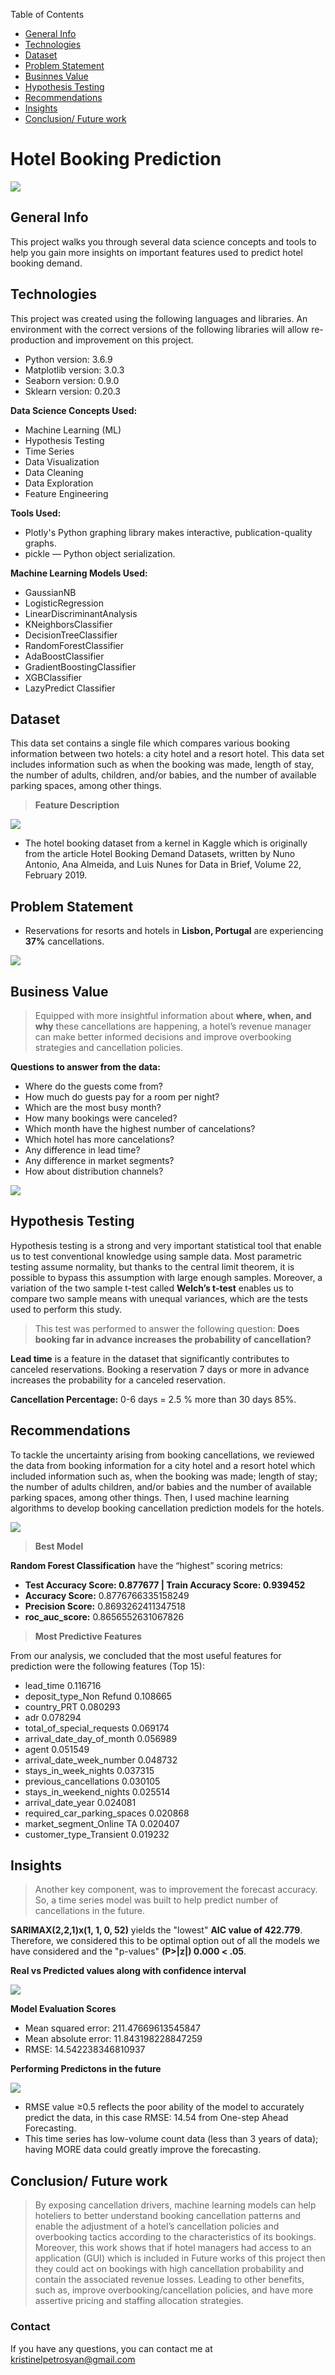  Table of Contents
* [General Info](#General-Info)
* [Technologies](#Technologies)
* [Dataset](#Dataset)
* [Problem Statement](#Problem-Statement)
* [Businnes Value](#Businnes-Value)
* [Hypothesis Testing](#Hypothesis-Testing)
* [Recommendations](#Recommendations)
* [Insights](#Insights)
* [Conclusion/ Future work](#Conclusion/Future-work)

# Hotel Booking Prediction
<IMG SRC="https://github.com/kristinepetrosyan/Capstone_FlatironSchool/blob/main/Screen%20Shot%202020-11-02%20at%205.00.49%20PM.png">

## General Info
This project walks you through several data science concepts and tools to help you gain more insights on important features used to predict hotel booking demand.


## Technologies
This project was created using the following languages and libraries. An environment with the correct versions of the following libraries will allow re-production and improvement on this project. 

* Python version: 3.6.9
* Matplotlib version: 3.0.3
* Seaborn version: 0.9.0
* Sklearn version: 0.20.3


__Data Science Concepts Used:__
- Machine Learning (ML)
- Hypothesis Testing
- Time Series
- Data Visualization
- Data Cleaning
- Data Exploration
- Feature Engineering

__Tools Used:__
- Plotly's Python graphing library makes interactive, publication-quality graphs.
- pickle — Python object serialization.

__Machine Learning Models Used:__
- GaussianNB
- LogisticRegression 
- LinearDiscriminantAnalysis
- KNeighborsClassifier
- DecisionTreeClassifier
- RandomForestClassifier
- AdaBoostClassifier
- GradientBoostingClassifier
- XGBClassifier
- LazyPredict Classifier


## Dataset

This data set contains a single file which compares various booking information between two hotels: a city hotel and a resort hotel.  This data set includes information such as when the booking was made, length of stay, the number of adults, children, and/or babies, and the number of available parking spaces, among other things.

> __Feature Description__

<IMG SRC="https://github.com/kristinepetrosyan/Capstone_FlatironSchool/blob/main/dataset.png">

- The hotel booking dataset from a kernel in Kaggle which is originally from the article Hotel Booking Demand Datasets, written by Nuno Antonio, Ana Almeida, and Luis Nunes for Data in Brief, Volume 22, February 2019.


## Problem Statement
- Reservations for resorts and hotels in __Lisbon, Portugal__ are experiencing __37%__ cancellations.

<IMG SRC="https://github.com/kristinepetrosyan/Capstone_FlatironSchool/blob/main/cancelled.png">
 
## Business Value
> Equipped with more insightful information about __where, when, and why__ these cancellations are happening, a hotel’s revenue manager can make better informed decisions and improve overbooking strategies and cancellation policies.

__Questions to answer from the data:__

- Where do the guests come from?
- How much do guests pay for a room per night?
- Which are the most busy month?
- How many bookings were canceled?
- Which month have the highest number of cancelations?
- Which hotel has more cancelations?
- Any difference in lead time?
- Any difference in market segments?
- How about distribution channels?

<IMG SRC="https://github.com/kristinepetrosyan/Capstone_FlatironSchool/blob/main/map.png">

## Hypothesis Testing

Hypothesis testing is a strong and very important statistical tool that enable us to test conventional knowledge using sample data. Most parametric testing assume normality, but thanks to the central limit theorem, it is possible to bypass this assumption with large enough samples. Moreover, a variation of the two sample t-test called __Welch’s t-test__ enables us to compare two sample means with unequal variances, which are the tests used to perform this study.

> This test was performed to answer the following question:
__Does booking far in advance increases the probability of cancellation?__ 

__Lead time__ is a feature in the dataset that significantly contributes to canceled reservations. Booking a reservation 7 days or more in advance increases the probability for a canceled reservation. 

__Cancellation Percentage:__ 0-6 days = 2.5 % more than 30 days  85%.

## Recommendations
To tackle the uncertainty arising from booking cancellations, we reviewed the data from booking information for a city hotel and a resort hotel which included information such as,  when the booking was made; length of stay; the number of adults children, and/or babies and the number of available parking spaces, among other things.  Then, I used machine learning algorithms to develop booking cancellation prediction models for the hotels. 

<IMG SRC="https://github.com/kristinepetrosyan/Capstone_FlatironSchool/blob/main/models.png">

> __Best Model__ 

__Random Forest Classification__ have the “highest” scoring metrics:

- __Test Accuracy Score: 0.877677  |   Train Accuracy Score: 0.939452__
- __Accuracy Score:__ 0.8776766335158249   
- __Precision Score:__ 0.8693262411347518  
- __roc_auc_score:__ 0.8656552631067826 

> __Most Predictive Features__

From our analysis, we concluded that the most useful features for prediction were the following features (Top 15):

- lead_time                        0.116716
- deposit_type_Non Refund          0.108665
- country_PRT                      0.080293
- adr                              0.078294
- total_of_special_requests        0.069174
- arrival_date_day_of_month        0.056989
- agent                            0.051549
- arrival_date_week_number         0.048732
- stays_in_week_nights             0.037315
- previous_cancellations           0.030105
- stays_in_weekend_nights          0.025514
- arrival_date_year                0.024081
- required_car_parking_spaces      0.020868
- market_segment_Online TA         0.020407
- customer_type_Transient          0.019232



## Insights
> Another key component, was to improvement the forecast accuracy. So, a time series model was built to help predict number of cancellations in the future.

__SARIMAX(2,2,1)x(1, 1, 0, 52)__ yields the "lowest" __AIC value of 422.779__. Therefore, we considered this to be optimal option out of all the models we have considered and the "p-values" __(P>|z|) 0.000 < .05__.

__Real vs Predicted values along with confidence interval__

<IMG SRC="https://github.com/kristinepetrosyan/Capstone_FlatironSchool/blob/main/timeseries.png">

__Model Evaluation Scores__
- Mean squared error: 211.47669613545847
- Mean absolute error: 11.843198228847259
- RMSE: 14.542238346810937

__Performing Predictons in the future__

<IMG SRC="https://github.com/kristinepetrosyan/Capstone_FlatironSchool/blob/main/timeseries2.png">
 
- RMSE value ≥0.5 reflects the poor ability of the model to accurately predict the data, in this case RMSE: 14.54 from One-step Ahead Forecasting.
- This time series has low-volume count data (less than 3 years of data); having MORE data could greatly improve the forecasting.


## Conclusion/ Future work

> By exposing cancellation drivers, machine learning models can help hoteliers to better understand booking cancellation patterns and enable the adjustment of a hotel’s cancellation policies and overbooking tactics according to the characteristics of its bookings.
Moreover, this work shows that if hotel managers had access to an application (GUI) which is included in Future works of this project then they could act on bookings with high cancellation probability and contain the associated revenue losses.  Leading to other benefits, such as, improve overbooking/cancellation policies, and have more assertive pricing and staffing allocation strategies.


### Contact
If you have any questions, you can contact me at kristinelpetrosyan@gmail.com
